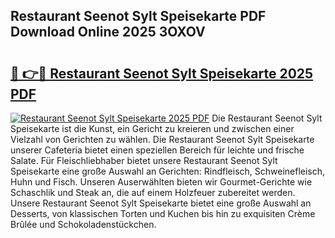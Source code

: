 ## Restaurant Seenot Sylt Speisekarte PDF Download Online 2025 3OXOV

# <h2><a href="http://gcc5dl.nevu.top/?p=Restaurant+Seenot+Sylt+Speisekarte">🔗 👉🔴 Restaurant Seenot Sylt Speisekarte 2025 PDF</a></h2>

[![Restaurant Seenot Sylt Speisekarte 2025 PDF](https://i.imgur.com/dBaPXMq.png)](http://gcc5dl.nevu.top/?p=Restaurant+Seenot+Sylt+Speisekarte)
Die Restaurant Seenot Sylt Speisekarte ist die Kunst, ein Gericht zu kreieren und zwischen einer Vielzahl von Gerichten zu wählen. Die Restaurant Seenot Sylt Speisekarte unserer Cafeteria bietet einen speziellen Bereich für leichte und frische Salate. Für Fleischliebhaber bietet unsere Restaurant Seenot Sylt Speisekarte eine große Auswahl an Gerichten: Rindfleisch, Schweinefleisch, Huhn und Fisch. Unseren Auserwählten bieten wir Gourmet-Gerichte wie Schaschlik und Steak an, die auf einem Holzfeuer zubereitet werden. Unsere Restaurant Seenot Sylt Speisekarte bietet eine große Auswahl an Desserts, von klassischen Torten und Kuchen bis hin zu exquisiten Crème Brûlée und Schokoladenstückchen.

